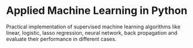 # Applied Machine Learning in Python
Practical implementation of supervised machine learning algorithms like linear, logistic, lasso regression, neural network, back propagation and evaluate their performance in different cases.
